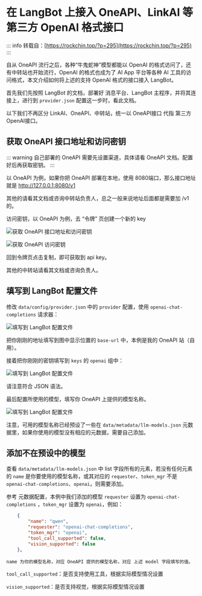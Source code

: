 # 在 LangBot 上接入 OneAPI、LinkAI 等第三方 OpenAI 格式接口

::: info 
转载自：[https://rockchin.top/?p=295](https://rockchin.top/?p=295)
:::

自从 OneAPI 流行之后，各种“牛鬼蛇神”模型都能以 OpenAI 的格式访问了，还有中转站也开始流行，OpenAI 的格式也成为了 AI App 平台等各种 AI 工具的访问格式，本文介绍如何将上述的支持 OpenAI 格式的接口接入 LangBot。

首先我们先按照 LangBot 的文档，部署好 消息平台、LangBot 主程序，并将其连接上，进行到 `provider.json` 配置这一步时，看此文档。

以下我们不再区分 LinkAI、OneAPI、中转站，统一以 OneAPI接口 代指 第三方OpenAI接口。

## 获取 OneAPI 接口地址和访问密钥

::: warning 
自己部署的 OneAPI 需要先设置渠道，具体请看 OneAPI 文档。配置好后再获取密钥。
:::

以 OneAPI 为例，如果你把 OneAPI 部署在本地，使用 8080端口，那么接口地址就是 http://127.0.0.1:8080/v1

其他的请看其文档或咨询中转站负责人，总之一般来说地址后面都是需要加 /v1 的。

访问密钥，以 OneAPI 为例，去 “令牌” 页创建一个新的 key

![获取 OneAPI 接口地址和访问密钥](/assets/image/one-api-01.png)

![获取 OneAPI 访问密钥](/assets/image/one-api-02.png)

回到令牌页点击复制，即可获取到 api key。

其他的中转站请看其文档或咨询负责人。

## 填写到 LangBot 配置文件

修改 `data/config/provider.json` 中的 `provider` 配置，使用 `openai-chat-completions` 请求器：

![填写到 LangBot 配置文件](/assets/image/one-api-03.png)

把你刚刚的地址填写到图中显示位置的 `base-url` 中，本例是我的 OneAPI 站（自用）。

接着把你刚刚的密钥填写到 `keys` 的 `openai` 组中：

![填写到 LangBot 配置文件](/assets/image/one-api-04.png)

请注意符合 JSON 语法。

最后配置所使用的模型，填写你 OneAPI 上提供的模型名称。

![填写到 LangBot 配置文件](/assets/image/one-api-05.png)


注意，可用的模型名称已经预设了一些在 `data/metadata/llm-models.json` 元数据里，如果你使用的模型没有相应的元数据，需要自己添加。

## 添加不在预设中的模型

查看 `data/metadata/llm-models.json` 中 list 字段所有的元素，若没有任何元素的 `name` 是你要使用的模型名称，或其对应的 `requester`、`token_mgr` 不是 `openai-chat-completions`、`openai`，则需要添加。

参考 元数据配置，本例中我们添加的模型 `requester` 设置为 `openai-chat-completions` ，`token_mgr` 设置为 `openai`，例如：

```json
    {
        "name": "qwen",
        "requester": "openai-chat-completions",
        "token_mgr": "openai",
        "tool_call_supported": false,
        "vision_supported": false
    },
```

`name 为你的模型名称，对应 OneAPI 提供的模型名称，对应 上述 model 字段填写的值。`

`tool_call_supported`：是否支持使用工具，根据实际模型情况设置

`vision_supported`：是否支持视觉，根据实际模型情况设置